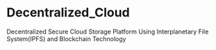 # Decentralized_Cloud
Decentralized Secure Cloud Storage Platform Using  Interplanetary File System(IPFS) and Blockchain Technology
